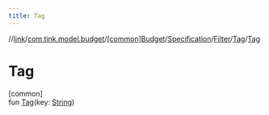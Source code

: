 ```yaml
---
title: Tag
---
```

//[link](../../../../../../index.html)/[com.tink.model.budget](../../../../index.html)/[[common]Budget](../../../index.html)/[Specification](../../index.html)/[Filter](../index.html)/[Tag](index.html)/[Tag](-tag.html)



# Tag



[common]\
fun [Tag](-tag.html)(key: [String](https://kotlinlang.org/api/latest/jvm/stdlib/kotlin/-string/index.html))




